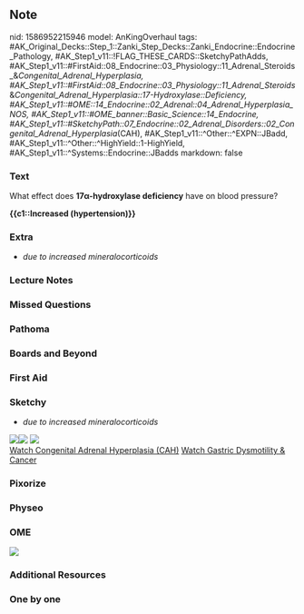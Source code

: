 ## Note
nid: 1586952215946
model: AnKingOverhaul
tags: #AK_Original_Decks::Step_1::Zanki_Step_Decks::Zanki_Endocrine::Endocrine_Pathology, #AK_Step1_v11::!FLAG_THESE_CARDS::SketchyPathAdds, #AK_Step1_v11::#FirstAid::08_Endocrine::03_Physiology::11_Adrenal_Steroids_&_Congenital_Adrenal_Hyperplasia, #AK_Step1_v11::#FirstAid::08_Endocrine::03_Physiology::11_Adrenal_Steroids_&_Congenital_Adrenal_Hyperplasia::17-Hydroxylase::Deficiency, #AK_Step1_v11::#OME::14_Endocrine::02_Adrenal::04_Adrenal_Hyperplasia_NOS, #AK_Step1_v11::#OME_banner::Basic_Science::14_Endocrine, #AK_Step1_v11::#SketchyPath::07_Endocrine::02_Adrenal_Disorders::02_Congenital_Adrenal_Hyperplasia_(CAH), #AK_Step1_v11::^Other::^EXPN::JBadd, #AK_Step1_v11::^Other::^HighYield::1-HighYield, #AK_Step1_v11::^Systems::Endocrine::JBadds
markdown: false

### Text
What effect does <b>17α-hydroxylase deficiency</b> have on blood
pressure?
<div>
  <b>{{c1::Increased (hypertension)}}</b>
</div>

### Extra
* <i>due to increased mineralocorticoids</i>

### Lecture Notes


### Missed Questions


### Pathoma


### Boards and Beyond


### First Aid


### Sketchy
* <!--anki--><i>due to increased mineralocorticoids</i>
<div>
  <div><img src=
  "CAH%20-%2017%20hydroxylase%20def%20-%20hypertension_1566160514431.jpg"><img src="CAH%20-%2017%20hydroxylase%20def%20-%20incr%20aldosterone,%20decr%20cortisolandrogens_1566160514431.jpg">
  <img src="tmp6QvQUl_1566160514431.png"></div>
</div><a href=
"https://dashboard.sketchy.com/study/medical/courses/medical-pathophysiology/units/medical-pathophysiology-endocrine/videos/medical-pathophysiology-endocrine-adrenal-disorders-congenital-adrenal-hyperplasia-cah?utm_source=anki&utm_medium=partnership&utm_campaign=february_update&utm_content=medical">Watch
Congenital Adrenal Hyperplasia (CAH)</a> <a href=
"https://dashboard.sketchy.com/study/medical/courses/medical-pathophysiology/units/medical-pathophysiology-gi/videos/medical-pathophysiology-gi-esophageal-and-gastric-disorders-gastric-dysmotility-and-cancer?utm_source=anki&utm_medium=partnership&utm_campaign=february_update&utm_content=medical">
Watch Gastric Dysmotility & Cancer</a>

### Pixorize


### Physeo


### OME
<div class="ome-widget">
  <a href=
  "https://onlinemeded.org/spa/endocrine?ref=anki"><img src="_OME_AnkiFlashcards_Topic_1.png"></a>
</div>

### Additional Resources


### One by one

